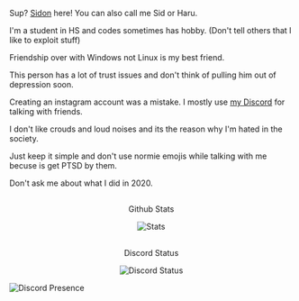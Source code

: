 Sup? [Sidon](https://www.youtube.com/watch?v=dQw4w9WgXcQ) here! You can also call me Sid or Haru. 

I'm a student in HS and codes sometimes has hobby. (Don't tell others that I like to exploit stuff) 

Friendship over with Windows not Linux is my best friend. 

This person has a lot of trust issues and don't think of pulling him out of depression soon. 

Creating an instagram account was a mistake. I mostly use [my Discord](https://discord.com/users/728604179186188368) for talking with friends. 

I don't like crouds and loud noises and its the reason why I'm hated in the society. 

Just keep it simple and don't use normie emojis while talking with me becuse is get PTSD by them.

Don't ask me about what I did in 2020.


<p align="center">
 <h2 align="center">
 </h2>
 <p align="center">
  Github Stats
 </p>
</p>
<p align="center">
 <img src="https://github-readme-stats.vercel.app/api?username=SidonTheTroll&count_private=true&show_icons=true&line_height=20&show_icons=true&theme=merko" align="center" alt="Stats" />
</p>

<p align="center">
 <h2 align="center">
 </h2>
 <p align="center">
  Discord Status
 </p>
</p>
 <p align="center">
 <img src="https://lanyard.cnrad.dev/api/:728604179186188368" alt="Discord Status">
</p>

![Discord Presence](https://lanyard.cnrad.dev/api/728604179186188368)
